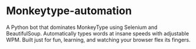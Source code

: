 # Monkeytype-automation
A Python bot that dominates MonkeyType using Selenium and BeautifulSoup. Automatically types words at insane speeds with adjustable WPM. Built just for fun, learning, and watching your browser flex its fingers. 
